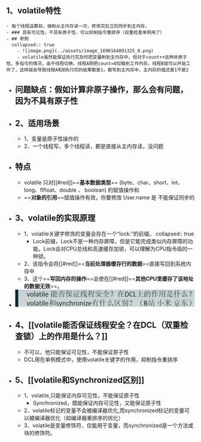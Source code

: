 ## 1、volatile特性
	- 每个线程运算前，强制从主内存读一次，修改完后立刻同步到主内存，
	- ### 具有可见性，不具有原子性，可以抑制指令重排序（双重检查单例用了）
	- ## 举例
	  collapsed:: true
		- ![image.png](../assets/image_1690164891325_0.png)
		- volatile虽然能保证执行完及时把变量刷到主内存中，但对于count++这种非原子性、多指令的情况，由于线程切换，线程A刚把count=0加载到工作内存，线程B就可以开始工作了，这样就会导致线程A和B执行完的结果都是1，都写到主内存中，主内存的值还是1不是2
- ## 问题缺点：假如计算非原子操作，那么会有问题，因为不具有原子性
- ## 2、适用场景
	- 1、变量是原子性操作的
	- 2、一个线程写，多个线程读，都是直接从主内存读，没问题
- ## 特点
	- volatile 只对[[#red]]==**基本数据类型**== (byte、char、short、int、long、flfloat、double 、 boolean) 的赋值操作和
	- ==**对象的引⽤**==赋值操作有效，你要修改 User.name 是 不能保证同步的
- ## 3、volatile的实现原理
	- 1、volatile关键字修饰的变量会存在一个“lock:”的前缀。
	  collapsed:: true
		- Lock前缀，Lock不是一种内存屏障，但是它能完成类似内存屏障的功能。Lock会对CPU总线和高速缓存加锁，可以理解为CPU指令级的一种锁。
	- 2、该指令会将[[#red]]==**当前处理器缓存行的数据**==直接写回到系统内存中
	- 3、这个==**写回内存的操作**==会使在[[#red]]==**其他CPU里缓存了该地址的数据无效**==。
- ![image.png](../assets/image_1690166711989_0.png)
- ## 4、[[volatile能否保证线程安全？在DCL（双重检查锁）上的作用是什么？]]
	- 不可以，他只能保证可见性，不能保证原子性
	- DCL用在单例模式中，使用volatile关键字的作用，抑制指令重排序
- ## 5、[[volatile和Synchronized区别]]
	- 1、volatile,只能保证内存可见性，不能保证原子性
		- Synchronized，既能保证内存可见性，又能保证原子性
	- 2、volatile标记的变量不会被编译器优化,而synchronized标记的变量可以被编译器优化（如编译器重排序的优化）
	- 3、volatile是变量修饰符，仅能用于变量，而synchronized是一个方法或块的修饰符。